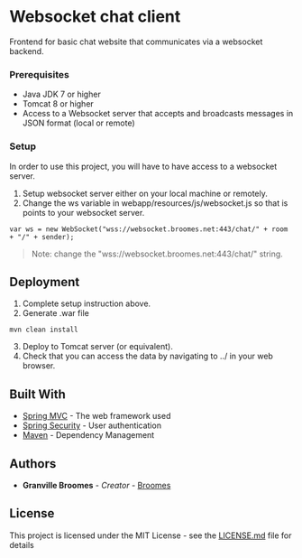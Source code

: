 # Websocket chat client

Frontend for basic chat website that communicates via a websocket backend.

### Prerequisites

* Java JDK 7 or higher
* Tomcat 8 or higher
* Access to a Websocket server that accepts and broadcasts messages in JSON format (local or remote)

### Setup

In order to use this project, you will have to have access to a websocket server.
1. Setup websocket server either on your local machine or remotely.
2. Change the ws variable in webapp/resources/js/websocket.js so that is points to your websocket server.
```
var ws = new WebSocket("wss://websocket.broomes.net:443/chat/" + room + "/" + sender);
```
>Note: change the "wss://websocket.broomes.net:443/chat/" string.

## Deployment

1. Complete setup instruction above.
2. Generate .war file
```
mvn clean install
```
3. Deploy to Tomcat server (or equivalent).
4. Check that you can access the data by navigating to ../ in your web browser.

## Built With

* [Spring MVC](https://spring.io/docs/) - The web framework used
* [Spring Security](https://spring.io/projects/spring-security) - User authentication
* [Maven](https://maven.apache.org/) - Dependency Management

## Authors

* **Granville Broomes** - *Creator* - [Broomes](https://github.com/Broomes)

## License

This project is licensed under the MIT License - see the [LICENSE.md](LICENSE.md) file for details
